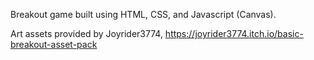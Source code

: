 Breakout game built using HTML, CSS, and Javascript (Canvas).

Art assets provided by Joyrider3774, https://joyrider3774.itch.io/basic-breakout-asset-pack
